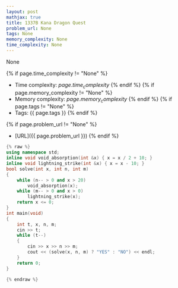 ```yaml
---
layout: post
mathjax: true
title: 1337B Kana Dragon Quest
problem_url: None
tags: None
memory_complexity: None
time_complexity: None
---
```


None


{% if page.time_complexity != "None" %}
- Time complexity: ${{ page.time_complexity }}$
{% endif %}
{% if page.memory_complexity != "None" %}
- Memory complexity: ${{ page.memory_complexity }}$
{% endif %}
{% if page.tags != "None" %}
- Tags: {{ page.tags }}
{% endif %}

{% if page.problem_url != "None" %}
- [URL]({{ page.problem_url }})
{% endif %}

```cpp
{% raw %}
using namespace std;
inline void void_absorption(int &x) { x = x / 2 + 10; }
inline void lightning_strike(int &x) { x = x - 10; }
bool solve(int x, int n, int m)
{
    while (n-- > 0 and x > 20)
        void_absorption(x);
    while (m-- > 0 and x > 0)
        lightning_strike(x);
    return x <= 0;
}
int main(void)
{
    int t, x, n, m;
    cin >> t;
    while (t--)
    {
        cin >> x >> n >> m;
        cout << (solve(x, n, m) ? "YES" : "NO") << endl;
    }
    return 0;
}

{% endraw %}
```